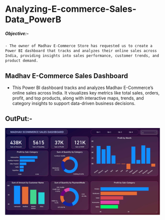 # Analyzing-E-commerce-Sales-Data_PowerB

##### **Objective:-**

    - The owner of Madhav E-Commerce Store has requested us to create a Power BI dashboard that tracks and analyzes their online sales across India, providing insights into sales performance, customer trends, and product demand.

## **Madhav E-Commerce Sales Dashboard**

- This Power BI dashboard tracks and analyzes Madhav E-Commerce’s online sales across India. It visualizes key metrics like total sales, orders, profit, and top products, along with interactive maps, trends, and category insights to support data-driven business decisions.


## OutPut:-


![1755078789938](image/README/1755078789938.png)
